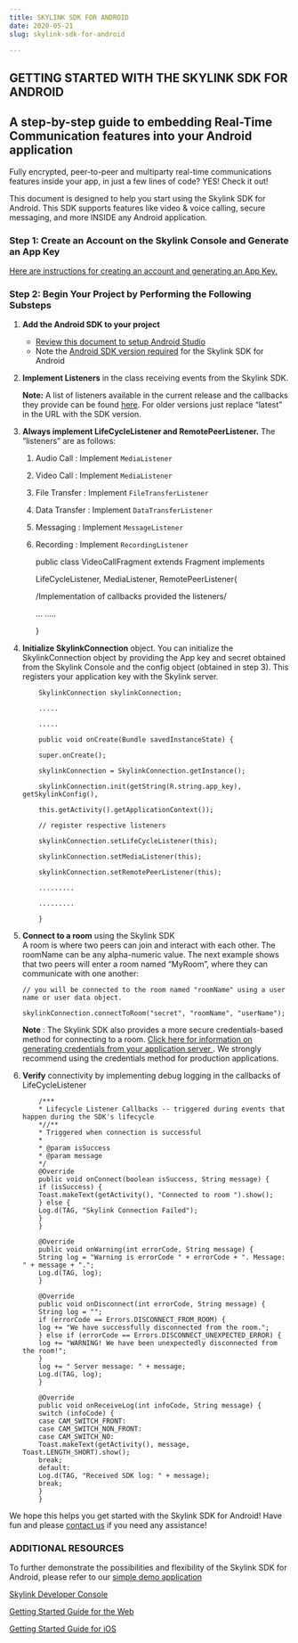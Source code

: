 ```yaml
---
title: SKYLINK SDK FOR ANDROID
date: 2020-05-21
slug: skylink-sdk-for-android

---
```

## GETTING STARTED WITH THE SKYLINK SDK FOR ANDROID

## A step-by-step guide to embedding Real-Time Communication features into your Android application

Fully encrypted, peer-to-peer and multiparty real-time communications features inside your app, in just a few lines of code? YES! Check it out!

This document is designed to help you start using the Skylink SDK for Android. This SDK supports features like video & voice calling, secure messaging, and more INSIDE any Android application.

### Step 1: Create an Account on the Skylink Console and Generate an App Key

[Here are instructions for creating an account and generating an App Key.](creating-an-account-generating-a-key.html)

### Step 2: Begin Your Project by Performing the Following Substeps

1. **Add the Android SDK to your project**
   * [Review this document to setup Android Studio](https://cdn.temasys.io/skylink/skylinksdk/android/latest/SkylinkSDK_Android_Studio_Setup.md)
   * Note the [Android SDK version required](https://cdn.temasys.io/skylink/skylinksdk/android/latest/Android_SDK_Version_Required.md) for the Skylink SDK for Android
2. **Implement Listeners** in the class receiving events from the Skylink SDK.

   **Note:** A list of listeners available in the current release and the callbacks they provide can be found [here](http://cdn.temasys.io/skylink/skylinksdk/android/latest/doc/reference/packages.html). For older versions just replace “latest” in the URL with the SDK version.
3. **Always implement LifeCycleListener and RemotePeerListener.** The “listeners” are as follows:
   1. Audio Call : Implement `MediaListener`
   2. Video Call : Implement `MediaListener`
   3. File Transfer : Implement `FileTransferListener`
   4. Data Transfer : Implement `DataTransferListener`
   5. Messaging : Implement `MessageListener`
   6. Recording : Implement `RecordingListener`

       public class VideoCallFragment extends Fragment implements
       
       LifeCycleListener, MediaListener, RemotePeerListener{
       
       /Implementation of callbacks provided the listeners/
       
       ... .....
       
       }
4. **Initialize SkylinkConnection** object. You can initialize the SkylinkConnection object by providing the App key and secret obtained from the Skylink Console and the config object (obtained in step 3). This registers your application key with the Skylink server.

           SkylinkConnection skylinkConnection;
           
           .....
           
           .....
           
           public void onCreate(Bundle savedInstanceState) {
           
           super.onCreate();
           
           skylinkConnection = SkylinkConnection.getInstance();
           
           skylinkConnection.init(getString(R.string.app_key), getSkylinkConfig(),
           
           this.getActivity().getApplicationContext());
           
           // register respective listeners
           
           skylinkConnection.setLifeCycleListener(this);
           
           skylinkConnection.setMediaListener(this);
           
           skylinkConnection.setRemotePeerListener(this);
           
           .........
           
           .........
           
           }
    

1. **Connect to a room** using the Skylink SDK  
   A room is where two peers can join and interact with each other. The roomName can be any alpha-numeric value. The next example shows that two peers will enter a room named “MyRoom”, where they can communicate with one another:

       // you will be connected to the room named "roomName" using a user name or user data object.
       
       skylinkConnection.connectToRoom("secret", "roomName", "userName");

   **Note** : The Skylink SDK also provides a more secure credentials-based method for connecting to a room. [Click here for information on generating credentials from your application server ](http://support.temasys.com.sg/support/solutions/articles/5000644837-how-do-i-connect-to-a-room-using-credentials-). We strongly recommend using the credentials method for production applications.
2. **Verify** connectivity by implementing debug logging in the callbacks of LifeCycleListener

           /***
           * Lifecycle Listener Callbacks -- triggered during events that happen during the SDK's lifecycle
           *//**
           * Triggered when connection is successful
           *
           * @param isSuccess
           * @param message
           */
           @Override
           public void onConnect(boolean isSuccess, String message) {
           if (isSuccess) {
           Toast.makeText(getActivity(), "Connected to room ").show();
           } else {
           Log.d(TAG, "Skylink Connection Failed");
           }
           }
           
           @Override
           public void onWarning(int errorCode, String message) {
           String log = "Warning is errorCode " + errorCode + ". Message: " + message + ".";
           Log.d(TAG, log);
           }
           
           @Override
           public void onDisconnect(int errorCode, String message) {
           String log = "";
           if (errorCode == Errors.DISCONNECT_FROM_ROOM) {
           log += "We have successfully disconnected from the room.";
           } else if (errorCode == Errors.DISCONNECT_UNEXPECTED_ERROR) {
           log += "WARNING! We have been unexpectedly disconnected from the room!";
           }
           log += " Server message: " + message;
           Log.d(TAG, log);
           }
           
           @Override
           public void onReceiveLog(int infoCode, String message) {
           switch (infoCode) {
           case CAM_SWITCH_FRONT:
           case CAM_SWITCH_NON_FRONT:
           case CAM_SWITCH_NO:
           Toast.makeText(getActivity(), message, Toast.LENGTH_SHORT).show();
           break;
           default:
           Log.d(TAG, "Received SDK log: " + message);
           break;
           }
           }

We hope this helps you get started with the Skylink SDK for Android! Have fun and please [contact us](https://temasys.io/contact-us/) if you need any assistance!

### ADDITIONAL RESOURCES

To further demonstrate the possibilities and flexibility of the Skylink SDK for Android, please refer to our [simple demo application](https://github.com/Temasys/skylink-android-sample)

[Skylink  Developer Console](https://console.temasys.io/)

[Getting Started Guide for the Web](temasys-rtc-getting-started-web-sdk.html)

[Getting Started Guide for iOS](temasys-rtc-getting-started-ios-sdk.html)